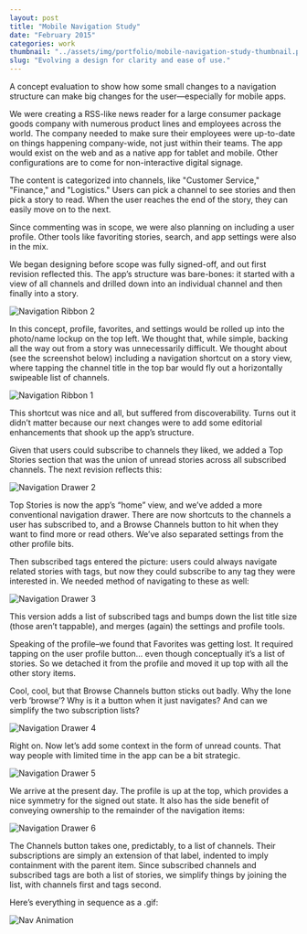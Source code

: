 ```yaml
---
layout: post
title: "Mobile Navigation Study"
date: "February 2015"
categories: work
thumbnail: "../assets/img/portfolio/mobile-navigation-study-thumbnail.png"
slug: "Evolving a design for clarity and ease of use."
---
```


A concept evaluation to show how some small changes to a navigation structure can make big changes for the user—especially for mobile apps.

We were creating a RSS-like news reader for a large consumer package goods company with numerous product lines and employees across the world. The company needed to make sure their employees were up-to-date on things happening company-wide, not just within their teams. The app would exist on the web and as a native app for tablet and mobile. Other configurations are to come for non-interactive digital signage.

The content is categorized into channels, like "Customer Service," "Finance," and "Logistics." Users can pick a channel to see stories and then pick a story to read. When the user reaches the end of the story, they can easily move on to the next.

Since commenting was in scope, we were also planning on including a user profile. Other tools like favoriting stories, search, and app settings were also in the mix.

We began designing before scope was fully signed-off, and out first revision reflected this. The app’s structure was bare-bones: it started with a view of all channels and drilled down into an individual channel and then finally into a story.

![Navigation Ribbon 2](../assets/img/portfolio/navigation-ribbon-2.png)

In this concept, profile, favorites, and settings would be rolled up into the photo/name lockup on the top left. We thought that, while simple, backing all the way out from a story was unnecessarily difficult. We thought about (see the screenshot below) including a navigation shortcut on a story view, where tapping the channel title in the top bar would fly out a horizontally swipeable list of channels.

![Navigation Ribbon 1](../assets/img/portfolio/navigation-ribbon-1.png)

This shortcut was nice and all, but suffered from discoverability. Turns out it didn’t matter because our next changes were to add some editorial enhancements that shook up the app’s structure.

Given that users could subscribe to channels they liked, we added a Top Stories section that was the union of unread stories across all subscribed channels. The next revision reflects this:

![Navigation Drawer 2](../assets/img/portfolio/navigation-drawer-2.png)

Top Stories is now the app’s “home” view, and we’ve added a more conventional navigation drawer. There are now shortcuts to the channels a user has subscribed to, and a Browse Channels button to hit when they want to find more or read others. We’ve also separated settings from the other profile bits.

Then subscribed tags entered the picture: users could always navigate related stories with tags, but now they could subscribe to any tag they were interested in. We needed method of navigating to these as well:

![Navigation Drawer 3](../assets/img/portfolio/navigation-drawer-3.png)

This version adds a list of subscribed tags and bumps down the list title size (those aren’t tappable), and merges (again) the settings and profile tools.

Speaking of the profile–we found that Favorites was getting lost. It required tapping on the user profile button… even though  conceptually it’s a list of stories. So we detached it from the profile and moved it up top with all the other story items.

Cool, cool, but that Browse Channels button sticks out badly. Why the lone verb ‘browse’? Why is it a button when it just navigates? And can we simplify the two subscription lists?

![Navigation Drawer 4](../assets/img/portfolio/navigation-drawer-4.png)

Right on. Now let’s add some context in the form of unread counts. That way people with limited time in the app can be a bit strategic.

![Navigation Drawer 5](../assets/img/portfolio/navigation-drawer-5.png)

We arrive at the present day. The profile is up at the top, which provides a nice symmetry for the signed out state. It also has the side benefit of conveying ownership to the remainder of the navigation items:

![Navigation Drawer 6](../assets/img/portfolio/navigation-drawer-6.png)

The Channels button takes one, predictably, to a list of channels. Their subscriptions are simply an extension of that label, indented to imply containment with the parent item. Since subscribed channels and subscribed tags are both a list of stories, we simplify things by joining the list, with channels first and tags second.

Here’s everything in sequence as a .gif:

![Nav Animation](../assets/img/portfolio/nav-animation.gif)
